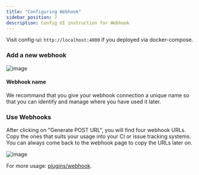 ```yaml
---
title: "Configuring Webhook"
sidebar_position: 7
description: Config UI instruction for Webhook
---
```


Visit config-ui: `http://localhost:4000` if you deployed via docker-compose.

### Add a new webhook
![image](https://user-images.githubusercontent.com/3294100/191309840-460fbc9c-15a1-4b12-a510-9ed5ccd8f2b0.png)

#### Webhook name
We recommand that you give your webhook connection a unique name so that you can identify and manage where you have used it later.

### Use Webhooks
After clicking on "Generate POST URL", you will find four webhook URLs. Copy the ones that suits your usage into your CI or issue tracking systems. You can always come back to the webhook page to copy the URLs later on.

![image](https://user-images.githubusercontent.com/3294100/191400110-327c153f-b236-47e3-88cc-85bf8fcae310.png)

For more usage: [plugins/webhook](/Plugins/webhook.md).
